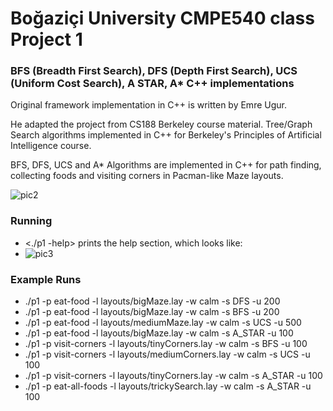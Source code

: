 # Boğaziçi University CMPE540 class Project 1
### BFS (Breadth First Search), DFS (Depth First Search), UCS (Uniform Cost Search), A STAR, A* C++ implementations

Original framework implementation in C++ is written by Emre Ugur.

He adapted the project from CS188 Berkeley course material.
Tree/Graph Search algorithms implemented in C++ for Berkeley's Principles of Artificial Intelligence course.

BFS, DFS, UCS and A* Algorithms are implemented in C++ for path finding, collecting foods and visiting corners in Pacman-like Maze layouts.

![pic2](https://user-images.githubusercontent.com/67103746/113912072-669f0500-97e3-11eb-9487-957367ec6293.jpg)

### Running
- <./p1 -help> prints the help section, which looks like:
- ![pic3](https://user-images.githubusercontent.com/67103746/113912600-ff358500-97e3-11eb-8d52-697cf616a34c.jpg)


### Example Runs
- ./p1 -p eat-food -l layouts/bigMaze.lay -w calm -s DFS -u 200
- ./p1 -p eat-food -l layouts/bigMaze.lay -w calm -s BFS -u 200
- ./p1 -p eat-food -l layouts/mediumMaze.lay -w calm -s UCS -u 500
- ./p1 -p eat-food -l layouts/bigMaze.lay -w calm -s A_STAR -u 100
- ./p1 -p visit-corners -l layouts/tinyCorners.lay -w calm -s BFS -u 100
- ./p1 -p visit-corners -l layouts/mediumCorners.lay -w calm -s UCS -u 100
- ./p1 -p visit-corners -l layouts/tinyCorners.lay -w calm -s A_STAR -u 100
- ./p1 -p eat-all-foods -l layouts/trickySearch.lay -w calm -s A_STAR -u 100
